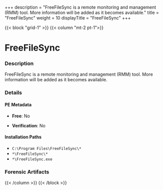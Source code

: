 +++
description = "FreeFileSync is a remote monitoring and management (RMM) tool. More information will be added as it becomes available."
title = "FreeFileSync"
weight = 10
displayTitle = "FreeFileSync"
+++


{{< block "grid-1" >}}
{{< column "mt-2 pt-1">}}

# FreeFileSync


### Description

FreeFileSync is a remote monitoring and management (RMM) tool. More information will be added as it becomes available.




### Details


#### PE Metadata


- **Free**: No

- **Verification**: No




#### Installation Paths
- `C:\Program Files\FreeFileSync\*`
- `*\FreeFileSync\*`
- `*\FreeFileSync.exe`

### Forensic Artifacts










{{< /column >}}
{{< /block >}}

